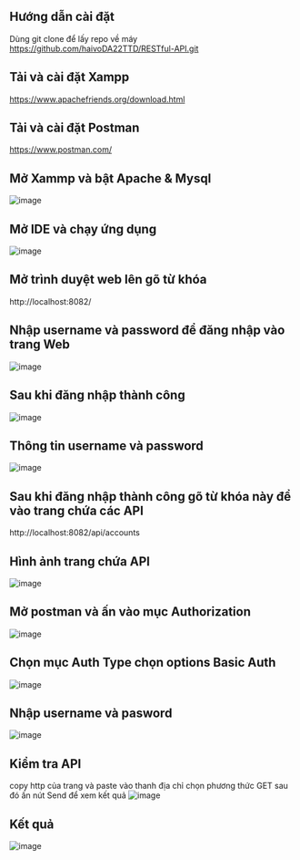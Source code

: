 ## Hướng dẫn cài đặt
  Dùng git clone để lấy repo về máy https://github.com/haivoDA22TTD/RESTful-API.git
## Tải và cài đặt Xampp
  https://www.apachefriends.org/download.html
## Tải và cài đặt Postman 
  https://www.postman.com/
## Mở Xammp và bật Apache & Mysql
  ![image](https://github.com/user-attachments/assets/6d4c031e-a08c-4ce2-b41e-7f034e88940f)
## Mở IDE và chạy ứng dụng
  ![image](https://github.com/user-attachments/assets/4c485d18-efad-4111-92ee-397b2cb13bc3)
## Mở trình duyệt web lên gõ từ khóa 
  http://localhost:8082/
## Nhập username và password để đăng nhập vào trang Web 
  ![image](https://github.com/user-attachments/assets/bd7b44e0-9d7c-4155-978f-229c72edb772)
## Sau khi đăng nhập thành công 
  ![image](https://github.com/user-attachments/assets/9bbd0e65-f678-4289-bcde-74b1de38126c)
## Thông tin username và password
  ![image](https://github.com/user-attachments/assets/543f07f1-8f55-42ae-ba5b-1ac32c522be6)
## Sau khi đăng nhập thành công gõ từ khóa này để vào trang chứa các API
  http://localhost:8082/api/accounts
## Hình ảnh trang chứa API
  ![image](https://github.com/user-attachments/assets/3de9ad69-b900-4646-a8cc-f95ca7c147f2)
## Mở postman và ấn vào mục Authorization
  ![image](https://github.com/user-attachments/assets/6a8b8f7d-cf25-416f-b6e7-866f455f1562)
## Chọn mục Auth Type chọn options Basic Auth
  ![image](https://github.com/user-attachments/assets/0c6c9d5f-ba22-431f-b244-5c941a3d105c)
##  Nhập username và pasword
  ![image](https://github.com/user-attachments/assets/af547543-0c96-4297-8bdf-cb77044b72a0)
## Kiểm tra API
  copy http của trang và paste vào thanh địa chỉ chọn phương thức GET sau đó ấn nút Send để xem kết quả
  ![image](https://github.com/user-attachments/assets/562551f0-9a2d-4044-8c36-858c4c27cbe9)
## Kết quả
  ![image](https://github.com/user-attachments/assets/c8d1596e-0e8d-456e-a12d-093a3e30a60a)



  
  
